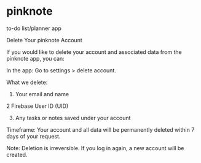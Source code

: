 # pinknote
to-do list/planner app


Delete Your pinknote Account

If you would like to delete your account and associated data from the pinknote app, you can:

In the app:
Go to settings > delete account.


What we delete:

1. Your email and name

2 Firebase User ID (UID)

3. Any tasks or notes saved under your account



Timeframe:
Your account and all data will be permanently deleted within 7 days of your request.

Note: Deletion is irreversible. If you log in again, a new account will be created.
